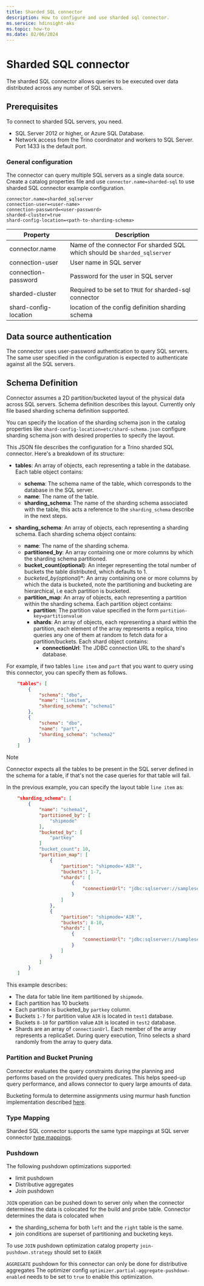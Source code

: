 ```yaml
---
title: Sharded SQL connector
description: How to configure and use sharded sql connector.
ms.service: hdinsight-aks
ms.topic: how-to
ms.date: 02/06/2024
---
```


# Sharded SQL connector

The sharded SQL connector allows queries to be executed over data distributed across any number of SQL servers. 

## Prerequisites 

To connect to sharded SQL servers, you need.

   - SQL Server 2012 or higher, or Azure SQL Database.
   - Network access from the Trino coordinator and workers to SQL Server. Port 1433 is the default port.

### General configuration

The connector can query multiple SQL servers as a single data source. Create a catalog properties file and use `connector.name=sharded-sql` to use sharded SQL connector example configuration.

```
connector.name=sharded_sqlserver
connection-user=<user-name>
connection-password=<user-password>
sharded-cluster=true
shard-config-location=<path-to-sharding-schema>
```


|Property|Description|
|--------|-----------|
|connector.name| Name of the connector For sharded SQL which should be `sharded_sqlserver`|
|connection-user| User name in SQL server|
|connection-password| Password for the user in SQL server|
|sharded-cluster| Required to be set to `TRUE` for sharded-sql connector|
|shard-config-location| location of the config definition sharding schema|

## Data source authentication

The connector uses user-password authentication to query SQL servers. The same user specified in the configuration is expected to authenticate against all the SQL servers.

## Schema Definition

Connector assumes a 2D partition/bucketed layout of the physical data across SQL servers. Schema definition describes this layout.
Currently only file based sharding schema definition supported. 

You can specify the location of the sharding schema json in the catalog properties like `shard-config-location=etc/shard-schema.json`
configure sharding schema json with desired properties to specify the layout.

This JSON file describes the configuration for a Trino sharded SQL connector. Here's a breakdown of its structure:

- **tables**: An array of objects, each representing a table in the database. Each table object contains:
  - **schema**: The schema name of the table, which corresponds to the database in the SQL server.
  - **name**: The name of the table.
  - **sharding_schema**: The name of the sharding schema associated with the table, this acts a reference to the `sharding_schema` describe in the next steps.

- **sharding_schema**: An array of objects, each representing a sharding schema. Each sharding schema object contains:
  - **name**: The name of the sharding schema.
  - **partitioned_by**: An array containing one or more columns by which the sharding schema partitioned.
  - **bucket_count(optional)**: An integer representing the total number of buckets the table distributed, which defaults to 1.
  - **bucketed_by*(optional)**: An array containing one or more columns by which the data is bucketed, note the partitioning and bucketing are hierarchical, i.e each partition is bucketed.
  - **partition_map**: An array of objects, each representing a partition within the sharding schema. Each partition object contains:
    - **partition**: The partition value specified in the form `partition-key=partitionvalue`
    - **shards**: An array of objects, each representing a shard within the partition, each element of the array represents a replica, trino queries any one of them at random to fetch data for a partition/buckets. Each shard object contains:
      - **connectionUrl**: The JDBC connection URL to the shard's database.


For example, if two tables `line item` and `part` that you want to query using this connector, you can specify them as follows.

```json
	"tables": [
		{
			"schema": "dbo",
			"name": "lineitem",
			"sharding_schema": "schema1"
		},
		{
			"schema": "dbo",
			"name": "part",
			"sharding_schema": "schema2"
		}
    ]

```

> [!NOTE]
> Connector expects all the tables to be present in the SQL server defined in the schema for a table, if that's not the case queries for that table will fail.

In the previous example, you can specify the layout table `line item` as:

```json
	"sharding_schema": [
		{
			"name": "schema1",
			"partitioned_by": [
				"shipmode"
			],
            "bucketed_by": [
                "partkey"
            ]
			"bucket_count": 10,
			"partition_map": [
				{
					"partition": "shipmode='AIR'",
                    "buckets": 1-7,
					"shards": [
						{
							"connectionUrl": "jdbc:sqlserver://sampleserver.database.windows.net:1433;database=test1"
						}
					]
				},
				{
					"partition": "shipmode='AIR'",
                    "buckets": 8-10,
					"shards": [
						{
							"connectionUrl": "jdbc:sqlserver://sampleserver.database.windows.net:1433;database=test2"
						}
					]
				}                
			]
        }
    ]
```

This example describes: 

-  The data for table line item partitioned by `shipmode`.
-  Each partition has 10 buckets
-  Each partition is bucketed_by `partkey` column.
-  Buckets `1-7` for partition value `AIR` is located in `test1` database.
-  Buckets `8-10` for partition value `AIR` is located in `test2` database.
-  Shards are an array of `connectionUrl`. Each member of the array represents a replicaSet. During query execution, Trino selects a shard randomly from the array to query data.


### Partition and Bucket Pruning

Connector evaluates the query constraints during the planning and performs  based on the provided query predicates. This helps speed-up query performance, and allows connector to query large amounts of data.

Bucketing formula to determine assignments using murmur hash function implementation described [here](https://commons.apache.org/proper/commons-codec/apidocs/src-html/org/apache/commons/codec/digest/MurmurHash3.html#line.388).

### Type Mapping


Sharded SQL connector supports the same type mappings at SQL server connector [type mappings](https://trino.io/docs/current/connector/sqlserver.html#type-mapping).


### Pushdown

The following pushdown optimizations supported:
-  limit pushdown
-  Distributive aggregates
-  Join pushdown 

`JOIN` operation can be pushed down to server only when the connector determines the data is colocated for the build and probe table.
Connector determines the data is colocated when
- the sharding_schema for both `left` and the `right` table is the same.
- join conditions are superset of partitioning and bucketing keys.

To use `JOIN` pushdown optimization catalog property `join-pushdown.strategy` should set to `EAGER`


`AGGREGATE` pushdown for this connector can only be done for distributive aggregates The optimizer config `optimizer.partial-aggregate-pushdown-enabled` needs to be set to `true` to enable this optimization.
